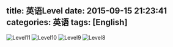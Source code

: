 title: 英语Level 
date: 2015-09-15 21:23:41
categories: 英语 
tags: [English]
---

![Level11](Level11.png)
![Level10](Level10.png)
![Level9](Level9.png)
![Level8](Level8.png)